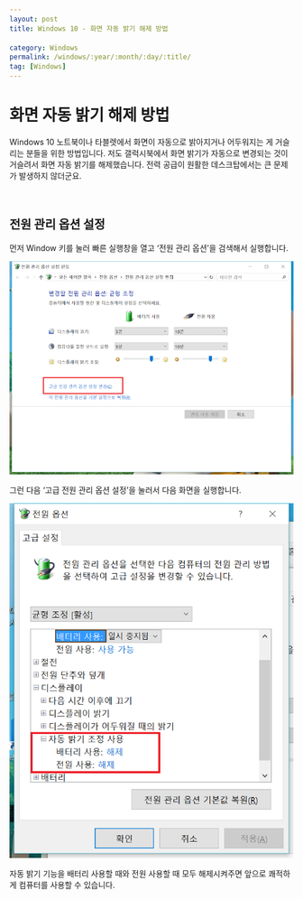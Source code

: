 ```yaml
---
layout: post
title: Windows 10 - 화면 자동 밝기 해제 방법

category: Windows
permalink: /windows/:year/:month/:day/:title/
tag: [Windows]
---
```

# 화면 자동 밝기 해제 방법

Windows 10 노트북이나 타블렛에서 화면이 자동으로 밝아지거나 어두워지는 게 거슬리는 분들을 위한 방법입니다. 저도 갤럭시북에서 화면 밝기가 자동으로 변경되는 것이 거슬려서 화면 자동 밝기를 해제했습니다. 전력 공급이 원활한 데스크탑에서는 큰 문제가 발생하지 않더군요.

<br>

## 전원 관리 옵션 설정

먼저 Window 키를 눌러 빠른 실행창을 열고 ‘전원 관리 옵션’을 검색해서 실행합니다.

![image](/assets/tips-windows/015.png)

그런 다음 ‘고급 전원 관리 옵션 설정’을 눌러서 다음 화면을 실행합니다.

![image](/assets/tips-windows/016.png)

자동 밝기 기능을 배터리 사용할 때와 전원 사용할 때 모두 해제시켜주면 앞으로 쾌적하게 컴퓨터를 사용할 수 있습니다.
